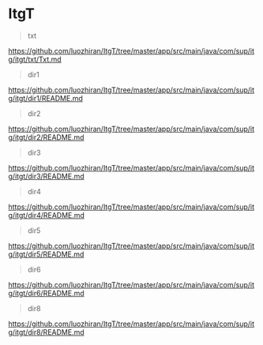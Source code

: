 # ItgT   

> txt

  https://github.com/luozhiran/ItgT/tree/master/app/src/main/java/com/sup/itg/itgt/txt/Txt.md

> dir1
  
  https://github.com/luozhiran/ItgT/tree/master/app/src/main/java/com/sup/itg/itgt/dir1/README.md
    
> dir2
      
  https://github.com/luozhiran/ItgT/tree/master/app/src/main/java/com/sup/itg/itgt/dir2/README.md
      
      
> dir3
        
  https://github.com/luozhiran/ItgT/tree/master/app/src/main/java/com/sup/itg/itgt/dir3/README.md
    
> dir4
            
   https://github.com/luozhiran/ItgT/tree/master/app/src/main/java/com/sup/itg/itgt/dir4/README.md
        
> dir5
            
   https://github.com/luozhiran/ItgT/tree/master/app/src/main/java/com/sup/itg/itgt/dir5/README.md     
   
> dir6
            
   https://github.com/luozhiran/ItgT/tree/master/app/src/main/java/com/sup/itg/itgt/dir6/README.md    
   
> dir8
              
   https://github.com/luozhiran/ItgT/tree/master/app/src/main/java/com/sup/itg/itgt/dir8/README.md  
   
   
   